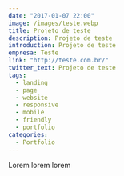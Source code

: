 ```yaml
---
date: "2017-01-07 22:00"
image: /images/teste.webp
title: Projeto de teste
description: Projeto de teste
introduction: Projeto de teste
empresa: Teste
link: "http://teste.com.br/"
twitter_text: Projeto de teste
tags:
  - landing
  - page
  - website
  - responsive
  - mobile
  - friendly
  - portfolio
categories:
  - Portfolio
---
```


Lorem lorem lorem

